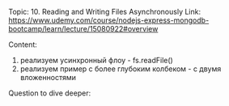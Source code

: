 Topic: 10. Reading and Writing Files Asynchronously
Link: https://www.udemy.com/course/nodejs-express-mongodb-bootcamp/learn/lecture/15080922#overview


Content:
1) реализуем усинхронный флоу - fs.readFile()
2) реализуем пример с более глубоким колбеком - с двумя вложенностями




Question to dive deeper:
